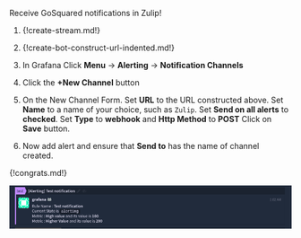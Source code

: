Receive GoSquared notifications in Zulip!

1. {!create-stream.md!}

1. {!create-bot-construct-url-indented.md!}

1. In Grafana 
   Click **Menu** -> **Alerting** -> **Notification Channels**

1. Click the **+New Channel** button 

1. On the New Channel Form. Set **URL** to the URL constructed above. Set **Name** to
   a name of your choice, such as `Zulip`. Set **Send on all alerts** to **checked**. Set **Type** to **webhook** and **Http Method** to **POST** Click on **Save** button.

1. Now add alert and ensure that **Send to** has the name of channel created.

{!congrats.md!}

![](/static/images/integrations/grafana/001.png)
